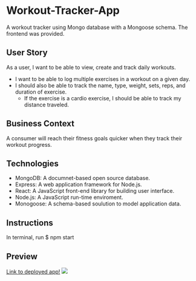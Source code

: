 # Workout-Tracker-App

A workout tracker using Mongo database with a Mongoose schema. The frontend was provided.

## User Story

As a user, I want to be able to view, create and track daily workouts. 
- I want to be able to log multiple exercises in a workout on a given day. 
- I should also be able to track the name, type, weight, sets, reps, and duration of exercise. 
  - If the exercise is a cardio exercise, I should be able to track my distance traveled.

## Business Context

A consumer will reach their fitness goals quicker when they track their workout progress.

## Technologies

- MongoDB: A documnet-based open source database.
- Express: A web application framework for Node.js.
- React: A JavaScript front-end library for building user interface.
- Node.js: A JavaScript run-time enviroment.
- Monogoose: A schema-based soulution to model application data.

## Instructions

In terminal, run $ npm start 

## Preview
[Link to deployed app!](https://workout-tracker-app1.herokuapp.com/)
![](WorkoutTrackerAppDemo.gif)
